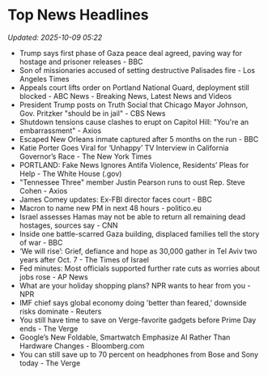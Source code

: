 # Top News Headlines

_Updated: 2025-10-09 05:22_

- Trump says first phase of Gaza peace deal agreed, paving way for hostage and prisoner releases - BBC
- Son of missionaries accused of setting destructive Palisades fire - Los Angeles Times
- Appeals court lifts order on Portland National Guard, deployment still blocked - ABC News - Breaking News, Latest News and Videos
- President Trump posts on Truth Social that Chicago Mayor Johnson, Gov. Pritzker "should be in jail" - CBS News
- Shutdown tensions cause clashes to erupt on Capitol Hill: "You're an embarrassment" - Axios
- Escaped New Orleans inmate captured after 5 months on the run - BBC
- Katie Porter Goes Viral for ‘Unhappy’ TV Interview in California Governor’s Race - The New York Times
- PORTLAND: Fake News Ignores Antifa Violence, Residents’ Pleas for Help - The White House (.gov)
- "Tennessee Three" member Justin Pearson runs to oust Rep. Steve Cohen - Axios
- James Comey updates: Ex-FBI director faces court - BBC
- Macron to name new PM in next 48 hours - politico.eu
- Israel assesses Hamas may not be able to return all remaining dead hostages, sources say - CNN
- Inside one battle-scarred Gaza building, displaced families tell the story of war - BBC
- ‘We will rise’: Grief, defiance and hope as 30,000 gather in Tel Aviv two years after Oct. 7 - The Times of Israel
- Fed minutes: Most officials supported further rate cuts as worries about jobs rose - AP News
- What are your holiday shopping plans? NPR wants to hear from you - NPR
- IMF chief says global economy doing 'better than feared,' downside risks dominate - Reuters
- You still have time to save on Verge-favorite gadgets before Prime Day ends - The Verge
- Google’s New Foldable, Smartwatch Emphasize AI Rather Than Hardware Changes - Bloomberg.com
- You can still save up to 70 percent on headphones from Bose and Sony today - The Verge